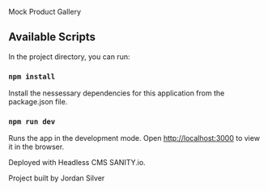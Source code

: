Mock Product Gallery
## Available Scripts

In the project directory, you can run:

### `npm install`

Install the nessessary dependencies for this application from the package.json file.

### `npm run dev`

Runs the app in the development mode.
Open [http://localhost:3000](http://localhost:3000) to view it in the browser.

Deployed with Headless CMS SANITY.io.


Project built by Jordan Silver
